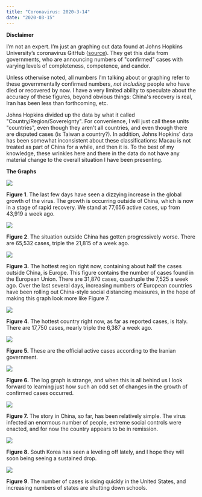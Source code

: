 ```yaml
---
title: "Coronavirus: 2020-3-14"
date: "2020-03-15"
---
```


**Disclaimer**

I’m not an expert. I’m just an graphing out data found at Johns Hopkins University’s coronavirus GitHub ([source](https://github.com/CSSEGISandData/COVID-19/tree/master/csse_covid_19_data/csse_covid_19_daily_reports)). They get this data from governments, who are announcing numbers of "confirmed" cases with varying levels of completeness, competence, and candor.

Unless otherwise noted, all numbers I'm talking about or graphing refer to these governmentally confirmed numbers, _not including_ people who have died or recovered by now. I have a very limited ability to speculate about the accuracy of these figures, beyond obvious things: China's recovery is real, Iran has been less than forthcoming, etc.

Johns Hopkins divided up the data by what it called "Country/Region/Sovereignty". For convenience, I will just call these units "countries", even though they aren't all countries, and even though there are disputed cases (is Taiwan a country?). In addition, Johns Hopkins' data has been somewhat inconsistent about these classifications: Macau is not treated as part of China for a while, and then it is. To the best of my knowledge, these wrinkles here and there in the data do not have any material change to the overall situation I have been presenting.

**The Graphs**

![](../../i/6g.png)

**Figure 1**. The last few days have seen a dizzying increase in the global growth of the virus. The growth is occurring outside of China, which is now in a stage of rapid recovery. We stand at 77,656 active cases, up from 43,919 a week ago.

![](../../i/6h.png)

**Figure 2**. The situation outside China has gotten progressively worse. There are 65,532 cases, triple the 21,815 of a week ago.

![](../../i/6i.png)

**Figure 3.** The hottest region right now, containing about half the cases outside China, is Europe. This figure contains the number of cases found in the European Union. There are 31,870 cases, quadruple the 7,525 a week ago. Over the last several days, increasing numbers of European countries have been rolling out China-style social distancing measures, in the hope of making this graph look more like Figure 7.

![](../../i/6j.png)

**Figure 4**. The hottest country right now, as far as reported cases, is Italy. There are 17,750 cases, nearly triple the 6,387 a week ago.

![](../../i/6k.png)

**Figure 5.** These are the official active cases according to the Iranian government.

![](../../i/6l.png)

**Figure 6.** The log graph is strange, and when this is all behind us I look forward to learning just how such an odd set of changes in the growth of confirmed cases occurred.

![](../../i/6m.png)

**Figure 7.** The story in China, so far, has been relatively simple. The virus infected an enormous number of people, extreme social controls were enacted, and for now the country appears to be in remission.

![](../../i/6n.png)

**Figure 8.** South Korea has seen a leveling off lately, and I hope they will soon being seeing a sustained drop.

![](../../i/6o.png)

**Figure 9**. The number of cases is rising quickly in the United States, and increasing numbers of states are shutting down schools.
